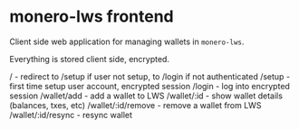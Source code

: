 # monero-lws frontend

Client side web application for managing wallets in `monero-lws`.

Everything is stored client side, encrypted.

/ - redirect to /setup if user not setup, to /login if not authenticated
/setup - first time setup user account, encrypted session
/login - log into encrypted session
/wallet/add - add a wallet to LWS
/wallet/:id - show wallet details (balances, txes, etc)
/wallet/:id/remove - remove a wallet from LWS
/wallet/:id/resync - resync wallet

